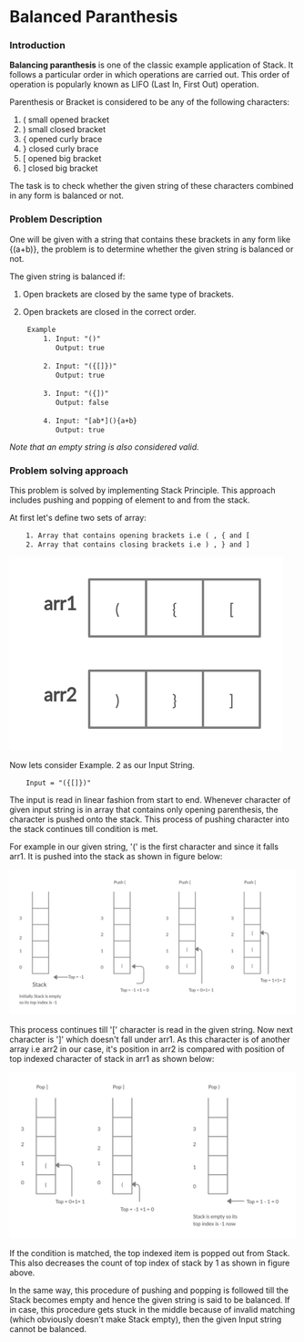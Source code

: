 # Balanced Paranthesis
### **Introduction**

**Balancing paranthesis** is one of the classic example application of Stack. It follows a particular order
in which operations are carried out. This order of operation is popularly known as LIFO (Last In, First Out) operation.

Parenthesis or Bracket is considered to be any of the following characters: 
1. ( small opened bracket
2. ) small closed bracket
3. {  opened curly brace
4. }  closed curly brace
5. [  opened big bracket
6. ]  closed big bracket 

The task is to check whether the given string of these characters combined in any form is balanced or not.

### **Problem Description**
One will be given with a string that contains these brackets in any form like {(a+b)}, the problem is to determine whether the given string is balanced or not.

The given string is balanced if:
1. Open brackets are closed by the same type of brackets.
2. Open brackets are closed in the correct order.


        Example
            1. Input: "()"
               Output: true
   
            2. Input: "({[]})"
               Output: true
   
            3. Input: "({])"
               Output: false
               
            4. Input: "[ab*](){a+b}
               Output: true

_Note that an empty string is also considered valid._

### **Problem solving approach**
This problem is solved by implementing Stack Principle. This approach includes pushing and popping of element to and from the stack.

At first let's define two sets of array:
        
        
        1. Array that contains opening brackets i.e ( , { and [
        2. Array that contains closing brackets i.e ) , } and ]
   ![Push](Array.jpg)

Now lets consider Example. 2 as our Input String.

        Input = "({[]})"
       
The input is read in linear fashion from start to end. Whenever character of given input string
is in array that contains only opening parenthesis, the character is pushed onto the stack. This process of pushing character into the stack continues till condition is met.

For example in our given string, '(' is the first character and since it falls arr1. It is pushed into the stack as shown in figure below:

![Push](Push.jpg)

This process continues till '[' character is read in the given string. Now next character is ']' which
doesn't fall under arr1. As this character is of another array i.e arr2 in our case, it's position in arr2 is compared with position of top indexed
character of stack in arr1 as shown below:

![Push](Pop.jpg)

If the condition is matched, the top indexed item is popped out from Stack. This also decreases the count of top index of stack by 1 as shown in figure above.

In the same way, this procedure of pushing and popping is followed till the Stack becomes empty and hence the given string is said to be balanced. If in case, this procedure gets stuck in the middle because of invalid matching (which obviously doesn't make Stack empty), then the given Input string cannot be balanced.
